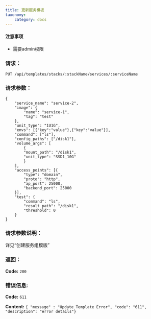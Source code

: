 ```yaml
---
title: 更新服务模板
taxonomy:
    category: docs
---
```


#### 注意事项

- 需要admin权限

### 请求：

    PUT /api/templates/stacks/:stackName/services/:serviceName

### 请求参数：

```
{
    "service_name": "service-2",
    "image": {
        "name": "service-1",
        "tag": "test"
    },
    "unit_type": "1U1G",
    "envs": [{"key":"value"},{"key":"value"}],
    "command": ["ls"],
    "config_paths": ["/disk1"],
    "volume_args": [
        {
        "mount_path": "/disk1",
        "unit_type": "SSD1_10G"
        }
    ],
    "access_points": [{
        "type": "domain",
        "proto": "http",
        "ap_port": 25000,
        "backend_port": 25000
    }],
    "test": {
        "command": "ls",
        "result_path": "/disk1",
        "threshold": 0
    }
}
```

### 请求参数说明：

详见“创建服务组模版”

### 返回：

**Code:** `200`

### 错误信息:

**Code:** `611`

**Content:** `{ "message" : "Update Template Error", "code": "611", "description": "error details"}`